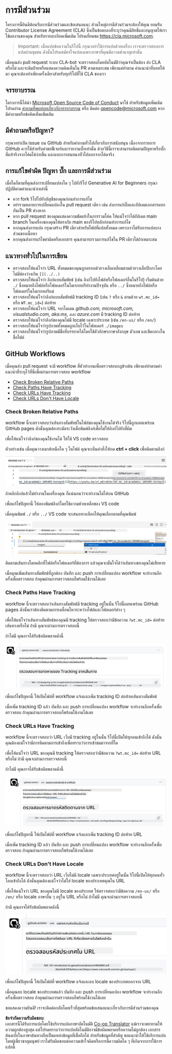 <!--
CO_OP_TRANSLATOR_METADATA:
{
  "original_hash": "57c41f2af71001a2cff9d8eb797cb843",
  "translation_date": "2025-07-09T06:07:21+00:00",
  "source_file": "CONTRIBUTING.md",
  "language_code": "th"
}
-->
# การมีส่วนร่วม

โครงการนี้ยินดีต้อนรับการมีส่วนร่วมและข้อเสนอแนะ ส่วนใหญ่การมีส่วนร่วมจะต้องให้คุณ
ยอมรับ Contributor License Agreement (CLA) ซึ่งเป็นข้อตกลงที่ระบุว่าคุณมีสิทธิ์และอนุญาตให้เราใช้ผลงานของคุณ สำหรับรายละเอียดเพิ่มเติม โปรดเยี่ยมชม
<https://cla.microsoft.com>.

> Important: เมื่อแปลข้อความในรีโปนี้ กรุณาอย่าใช้การแปลด้วยเครื่อง เราจะตรวจสอบการแปลผ่านชุมชน ดังนั้นโปรดสมัครใจแปลเฉพาะภาษาที่คุณมีความชำนาญเท่านั้น

เมื่อคุณส่ง pull request ระบบ CLA-bot จะตรวจสอบโดยอัตโนมัติว่าคุณจำเป็นต้อง
ส่ง CLA หรือไม่ และจะติดป้ายหรือแสดงความคิดเห็นใน PR ตามเหมาะสม เพียงแค่ทำตาม
คำแนะนำที่บอทให้มา คุณจะต้องทำเพียงครั้งเดียวสำหรับทุกรีโปที่ใช้ CLA ของเรา

## จรรยาบรรณ

โครงการนี้ได้นำ [Microsoft Open Source Code of Conduct](https://opensource.microsoft.com/codeofconduct/?WT.mc_id=academic-105485-koreyst) มาใช้
สำหรับข้อมูลเพิ่มเติม โปรดอ่าน [คำถามที่พบบ่อยเกี่ยวกับจรรยาบรรณ](https://opensource.microsoft.com/codeofconduct/faq/?WT.mc_id=academic-105485-koreyst) หรือ ติดต่อ [opencode@microsoft.com](mailto:opencode@microsoft.com) หากมีคำถามหรือข้อคิดเห็นเพิ่มเติม

## มีคำถามหรือปัญหา?

กรุณาอย่าเปิด issue บน GitHub สำหรับคำถามทั่วไปเกี่ยวกับการสนับสนุน เนื่องจากรายการ GitHub ควรใช้สำหรับคำขอฟีเจอร์และรายงานบั๊กเท่านั้น ด้วยวิธีนี้เราจะสามารถติดตามปัญหาหรือบั๊กที่แท้จริงจากโค้ดได้ง่ายขึ้น และแยกการสนทนาทั่วไปออกจากโค้ดจริง

## การแก้ไขคำผิด ปัญหา บั๊ก และการมีส่วนร่วม

เมื่อใดก็ตามที่คุณส่งการเปลี่ยนแปลงใด ๆ ไปยังรีโป Generative AI for Beginners กรุณาปฏิบัติตามคำแนะนำเหล่านี้

* ควร fork รีโปไปยังบัญชีของคุณก่อนทำการแก้ไข
* อย่ารวมหลายการเปลี่ยนแปลงใน pull request เดียว เช่น ส่งการแก้บั๊กและอัปเดตเอกสารแยกกันเป็น PR ต่างหาก
* หาก pull request ของคุณแสดงความขัดแย้งในการรวมโค้ด ให้แน่ใจว่าได้อัปเดต main branch ในเครื่องของคุณให้ตรงกับ main ของรีโปหลักก่อนทำการแก้ไข
* หากคุณส่งการแปล กรุณาสร้าง PR เดียวสำหรับไฟล์ที่แปลทั้งหมด เพราะเราไม่รับการแปลบางส่วนของเนื้อหา
* หากคุณส่งการแก้ไขคำผิดหรือเอกสาร คุณสามารถรวมการแก้ไขใน PR เดียวได้ถ้าเหมาะสม

## แนวทางทั่วไปในการเขียน

- ตรวจสอบให้แน่ใจว่า URL ทั้งหมดของคุณถูกครอบด้วยวงเล็บเหลี่ยมตามด้วยวงเล็บปีกกาโดยไม่มีช่องว่างเกิน `[](../..)`
- ตรวจสอบให้แน่ใจว่า ลิงก์แบบสัมพัทธ์ (เช่น ลิงก์ไปยังไฟล์หรือโฟลเดอร์อื่นในรีโป) เริ่มต้นด้วย `./` ซึ่งหมายถึงไฟล์หรือโฟลเดอร์ในไดเรกทอรีทำงานปัจจุบัน หรือ `../` ซึ่งหมายถึงไฟล์หรือโฟลเดอร์ในไดเรกทอรีแม่
- ตรวจสอบให้แน่ใจว่าลิงก์แบบสัมพัทธ์มี tracking ID (เช่น `?` หรือ `&` ตามด้วย `wt.mc_id=` หรือ `WT.mc_id=`) ต่อท้าย
- ตรวจสอบให้แน่ใจว่า URL จากโดเมน _github.com, microsoft.com, visualstudio.com, aka.ms, และ azure.com_ มี tracking ID ต่อท้าย
- ตรวจสอบให้แน่ใจว่าลิงก์ของคุณไม่มี locale เฉพาะประเทศ (เช่น `/en-us/` หรือ `/en/`)
- ตรวจสอบให้แน่ใจว่ารูปภาพทั้งหมดถูกเก็บไว้ในโฟลเดอร์ `./images`
- ตรวจสอบให้แน่ใจว่ารูปภาพมีชื่อที่บรรยายได้โดยใช้ตัวอักษรภาษาอังกฤษ ตัวเลข และขีดกลางในชื่อไฟล์

## GitHub Workflows

เมื่อคุณส่ง pull request จะมี workflow สี่ตัวทำงานเพื่อตรวจสอบกฎข้างต้น
เพียงแค่ทำตามคำแนะนำที่ระบุไว้ที่นี่เพื่อผ่านการตรวจสอบ workflow

- [Check Broken Relative Paths](../..)
- [Check Paths Have Tracking](../..)
- [Check URLs Have Tracking](../..)
- [Check URLs Don't Have Locale](../..)

### Check Broken Relative Paths

workflow นี้จะตรวจสอบว่าเส้นทางสัมพัทธ์ในไฟล์ของคุณใช้งานได้จริง
รีโปนี้ถูกเผยแพร่บน GitHub pages ดังนั้นคุณต้องระมัดระวังเมื่อพิมพ์ลิงก์เพื่อไม่ให้ลิงก์ไปยังที่ผิด

เพื่อให้แน่ใจว่าลิงก์ของคุณใช้งานได้ ให้ใช้ VS code ตรวจสอบ

ตัวอย่างเช่น เมื่อคุณวางเมาส์เหนือใด ๆ ในไฟล์ คุณจะเห็นคำสั่งให้กด **ctrl + click** เพื่อติดตามลิงก์

![VS code follow links screenshot](../../translated_images/vscode-follow-link.85520ab6a1237adcf01cc9cd8c228ce7b32ae685a034250bd5109e2682b9dfca.th.png)

ถ้าคลิกลิงก์แล้วไม่ทำงานในเครื่องคุณ ก็แน่นอนว่าจะทำงานไม่ได้บน GitHub

เพื่อแก้ไขปัญหานี้ ให้ลองพิมพ์ลิงก์โดยใช้ความช่วยเหลือของ VS code

เมื่อคุณพิมพ์ `./` หรือ `../` VS code จะเสนอทางเลือกให้คุณเลือกตามที่คุณพิมพ์

![VS code select relative path screenshot](../../translated_images/vscode-select-relative-path.3804eb73c3a9e5f2d345e3d3288f8173a9e584254d0e505d8bcbc6461dbf1f6c.th.png)

ติดตามเส้นทางโดยคลิกที่ไฟล์หรือโฟลเดอร์ที่ต้องการ แล้วคุณจะมั่นใจได้ว่าเส้นทางของคุณไม่เสียหาย

เมื่อคุณเพิ่มเส้นทางสัมพัทธ์ที่ถูกต้อง บันทึก และ push การเปลี่ยนแปลง workflow จะทำงานอีกครั้งเพื่อตรวจสอบ
ถ้าคุณผ่านการตรวจสอบก็พร้อมใช้งานได้เลย

### Check Paths Have Tracking

workflow นี้จะตรวจสอบว่าเส้นทางสัมพัทธ์มี tracking อยู่ในนั้น
รีโปนี้เผยแพร่บน GitHub pages ดังนั้นเราต้องติดตามการเคลื่อนไหวระหว่างไฟล์และโฟลเดอร์ต่าง ๆ

เพื่อให้แน่ใจว่าเส้นทางสัมพัทธ์ของคุณมี tracking ให้ตรวจสอบว่ามีข้อความ `?wt.mc_id=` ต่อท้ายเส้นทางหรือไม่
ถ้ามี คุณจะผ่านการตรวจสอบนี้

ถ้าไม่มี คุณอาจได้รับข้อผิดพลาดดังนี้

![GitHub check paths missing tracking comment screenshot](../../translated_images/github-check-paths-missing-tracking-comment.880d4afe03e898ffadeebe0f61f7fdea7525c25238bead9fecabc81a0a83b1c0.th.png)

เพื่อแก้ไขปัญหานี้ ให้เปิดไฟล์ที่ workflow แจ้งและเพิ่ม tracking ID ต่อท้ายเส้นทางสัมพัทธ์

เมื่อเพิ่ม tracking ID แล้ว บันทึก และ push การเปลี่ยนแปลง workflow จะทำงานอีกครั้งเพื่อตรวจสอบ
ถ้าคุณผ่านการตรวจสอบก็พร้อมใช้งานได้เลย

### Check URLs Have Tracking

workflow นี้จะตรวจสอบว่า URL เว็บมี tracking อยู่ในนั้น
รีโปนี้เปิดให้ทุกคนเข้าถึงได้ ดังนั้นคุณต้องแน่ใจว่ามีการติดตามการเข้าถึงเพื่อทราบว่าการเข้าชมมาจากที่ใด

เพื่อให้แน่ใจว่า URL ของคุณมี tracking ให้ตรวจสอบว่ามีข้อความ `?wt.mc_id=` ต่อท้าย URL หรือไม่
ถ้ามี คุณจะผ่านการตรวจสอบนี้

ถ้าไม่มี คุณอาจได้รับข้อผิดพลาดดังนี้

![GitHub check urls missing tracking comment screenshot](../../translated_images/github-check-urls-missing-tracking-comment.1bd00d20b24a1e2e3179e59e1bd7d44f16637a1bb1ab265562565251166841ef.th.png)

เพื่อแก้ไขปัญหานี้ ให้เปิดไฟล์ที่ workflow แจ้งและเพิ่ม tracking ID ต่อท้าย URL

เมื่อเพิ่ม tracking ID แล้ว บันทึก และ push การเปลี่ยนแปลง workflow จะทำงานอีกครั้งเพื่อตรวจสอบ
ถ้าคุณผ่านการตรวจสอบก็พร้อมใช้งานได้เลย

### Check URLs Don't Have Locale

workflow นี้จะตรวจสอบว่า URL เว็บไม่มี locale เฉพาะประเทศอยู่ในนั้น
รีโปนี้เปิดให้ทุกคนทั่วโลกเข้าถึงได้ ดังนั้นคุณต้องแน่ใจว่าไม่ใส่ locale ของประเทศคุณใน URL

เพื่อให้แน่ใจว่า URL ของคุณไม่มี locale ของประเทศ ให้ตรวจสอบว่ามีข้อความ `/en-us/` หรือ `/en/` หรือ locale ภาษาอื่น ๆ อยู่ใน URL หรือไม่
ถ้าไม่มี คุณจะผ่านการตรวจสอบนี้

ถ้ามี คุณอาจได้รับข้อผิดพลาดดังนี้

![GitHub check country locale comment screenshot](../../translated_images/github-check-country-locale-comment.2f4fe93228161dee6ec8210f3d6ccc66af6864f6b178b8d96f30818498fba72a.th.png)

เพื่อแก้ไขปัญหานี้ ให้เปิดไฟล์ที่ workflow แจ้งและลบ locale ของประเทศออกจาก URL

เมื่อคุณลบ locale ของประเทศแล้ว บันทึก และ push การเปลี่ยนแปลง workflow จะทำงานอีกครั้งเพื่อตรวจสอบ
ถ้าคุณผ่านการตรวจสอบก็พร้อมใช้งานได้เลย

ขอแสดงความยินดี! เราจะติดต่อกลับโดยเร็วที่สุดพร้อมข้อเสนอแนะเกี่ยวกับการมีส่วนร่วมของคุณ

**ข้อจำกัดความรับผิดชอบ**:  
เอกสารนี้ได้รับการแปลโดยใช้บริการแปลภาษาอัตโนมัติ [Co-op Translator](https://github.com/Azure/co-op-translator) แม้เราจะพยายามให้ความถูกต้องสูงสุด แต่โปรดทราบว่าการแปลอัตโนมัติอาจมีข้อผิดพลาดหรือความไม่ถูกต้อง เอกสารต้นฉบับในภาษาต้นทางถือเป็นแหล่งข้อมูลที่เชื่อถือได้ สำหรับข้อมูลที่สำคัญ ขอแนะนำให้ใช้บริการแปลโดยผู้เชี่ยวชาญมนุษย์ เราไม่รับผิดชอบต่อความเข้าใจผิดหรือการตีความผิดใด ๆ ที่เกิดจากการใช้การแปลนี้